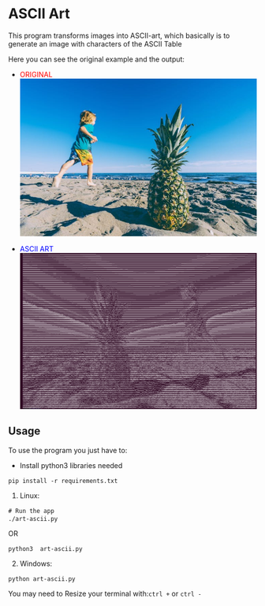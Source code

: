 # ASCII Art

This program transforms images into ASCII-art, which basically is to generate an image with characters of the ASCII Table

Here you can see the original example and the output:

* <span style="color: red">ORIGINAL</span>
![original](./readme-assets/1.ascii-pineapple.jpg)

* <span style="color: blue">ASCII ART</span>
![ascii](./readme-assets/1.ASCII-Art.png)

## Usage
To use the program you just have to:

- Install python3 libraries needed
```shell
pip install -r requirements.txt
```
1. Linux:
```python3
# Run the app
./art-ascii.py
```
OR
```shell
python3  art-ascii.py
```

2. Windows:
```shell
python art-ascii.py
```

You may need to Resize your terminal with:```ctrl +``` or ```ctrl -```
